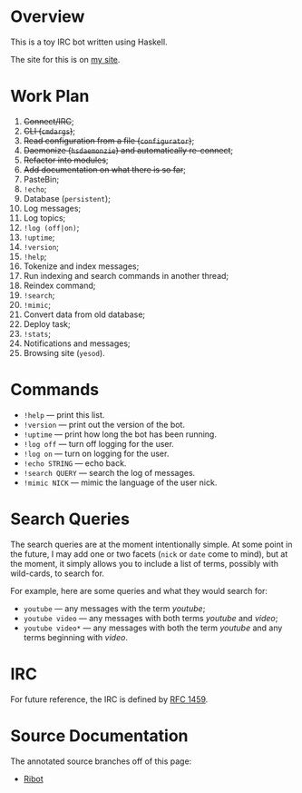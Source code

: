 
# Overview

This is a toy IRC bot written using Haskell.

The site for this is on [my site](http://www.ericrochester.com/ribot).

# Work Plan

1. <del>Connect/IRC</del>;
1. <del>CLI (`cmdargs`)</del>;
1. <del>Read configuration from a file (`configurator`)</del>;
1. <del>Daemonize (`hsdaemonzie`) and automatically re-connect</del>;
1. <del>Refactor into modules</del>;
1. <del>Add documentation on what there is so far</del>;
1. PasteBin;
1. `!echo`;
1. Database (`persistent`);
1. Log messages;
1. Log topics;
1. `!log (off|on)`;
1. `!uptime`;
1. `!version`;
1. `!help`;
1. Tokenize and index messages;
1. Run indexing and search commands in another thread;
1. Reindex command;
1. `!search`;
1. `!mimic`;
1. Convert data from old database;
1. Deploy task;
1. `!stats`;
1. Notifications and messages;
1. Browsing site (`yesod`).

# Commands

* `!help` — print this list.
* `!version` — print out the version of the bot.
* `!uptime` — print how long the bot has been running.
* `!log off` — turn off logging for the user.
* `!log on` — turn on logging for the user.
* `!echo STRING` — echo back.
* `!search QUERY` — search the log of messages.
* `!mimic NICK` — mimic the language of the user nick.

# Search Queries

The search queries are at the moment intentionally simple. At some point in the
future, I may add one or two facets (`nick` or `date` come to mind), but at the
moment, it simply allows you to include a list of terms, possibly with
wild-cards, to search for.

For example, here are some queries and what they would search for:

* `youtube` — any messages with the term *youtube*;
* `youtube video` — any messages with both terms *youtube* and *video*;
* `youtube video*` — any messages with both the term *youtube* and any terms
  beginning with *video*.

# IRC

For future reference, the IRC is defined by [RFC 1459][spec].

# Source Documentation

The annotated source branches off of this page:

* [Ribot](http://www.ericrochester.com/ribot/docs/)

[spec]: http://tools.ietf.org/html/rfc1459 "RFC 1459"

